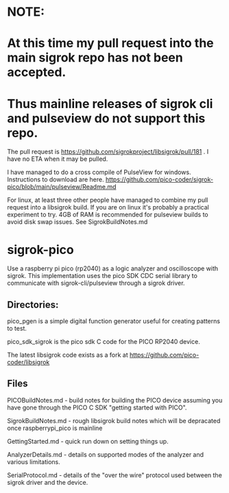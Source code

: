 # NOTE:
# At this time my pull request into the main sigrok repo has not been accepted.
# Thus mainline releases of sigrok cli and pulseview do not support this repo.

The pull request is https://github.com/sigrokproject/libsigrok/pull/181 . I have no ETA when it may be pulled.

I have managed to do a cross compile of PulseView for windows.  Instructions to download are here.
https://github.com/pico-coder/sigrok-pico/blob/main/pulseview/Readme.md

For linux, at least three other people have managed to combine my pull request into a libsigrok build. If you are on linux it's probably a practical experiment to try.  4GB of RAM is recommended for pulseview builds to avoid disk swap issues.  See SigrokBuildNotes.md

#
# sigrok-pico
Use a raspberry pi pico (rp2040) as a logic analyzer and oscilloscope with sigrok.
This implementation uses the pico SDK CDC serial library to communicate with sigrok-cli/pulseview through a sigrok driver.

## Directories:

pico_pgen is a simple digital function generator useful for creating patterns to test.

pico_sdk_sigrok is the pico sdk C code for the PICO RP2040 device.

The latest libsigrok code exists as a fork at https://github.com/pico-coder/libsigrok

## Files
PICOBuildNotes.md - build notes for building the PICO device assuming you have gone through the PICO C SDK "getting started with PICO".

SigrokBuildNotes.md - rough libsigrok build notes which will be depracated once raspberrypi_pico is mainline

GettingStarted.md - quick run down on setting things up.

AnalyzerDetails.md - details on supported modes of the analyzer and various limitations.

SerialProtocol.md - details of the "over the wire" protocol used between the sigrok driver and the device.

